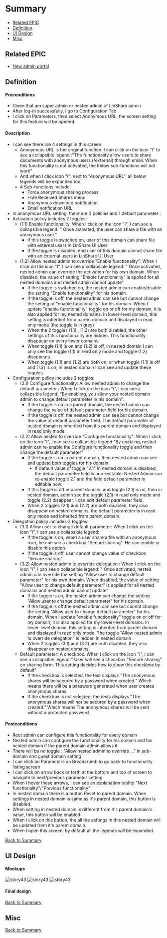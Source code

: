 # Summary

* [Related EPIC](#related-epic)
* [Definition](#definition)
* [UI Design](#ui-design)
* [Misc](#misc)

## Related EPIC

* [New admin portal](./README.md)

## Definition

#### Preconditions

- Given that am super admin or nested admin of LinShare admin
- After log-in successfully, I go to Configuration Tab
- I click on Parameters, then select Anonymous URL, the screen setting for this feature will be opened.
#### Description
- I can see there are 4 settings in this screen:
   - Anonymous URL is the original function: I can click on the icon "i" to see a collapsible legend :"The functionality allow users to share documents with anonymous users (/external) through email. When this functionality is not activated, the below sub-functions will not work"
   - And when I click icon "i": next to "Anonymous URL", all below legends will be expanded too. 
   - 4 Sub-functions include: 
      - Force anonymous sharing process
      - Hide Received Shares menu
      - Anonymous download notification
      - Email notification URL
- In anonymous URL setting, there are 3 policies and 1 default parameter :
- Activation policy includes 2 toggles:
   - (1.1) Enable functionality: When I click on the icon "i", I can see a collapsible legend: " Once activated, the user can share a file with an anonymous user."
      - If this toggle is switched on, user of this domain can share file with external users in LinShare UI User
      - If the toggle is disabled, end user of this domain cannot share file with an external users  in LinShare UI User
   - (1.2) Allow nested admin to override "Enable functionality": When I click on the icon "i", I can see a collapsible legend: " Once activated, nested admin can override the activation for his own domain. When disabled, the value of setting "Enable functionality" is applied for all nested domains and nested admin cannot update"
      - If the toggle is switched on, the nested admin can enable/disable the setting "Enable functionality"  for his domain. 
      - If the toggle is off, the nested admin can see but cannot change the setting of "enable functionality" for his domain. When I update "enable functionality" toggle on or off for my domain, it is also applied for my nested domains. In lower-level domain, this setting is inherited from parent domain and displayed in read only mode (the toggle is in grey)
      - When the 2 toggles (1.1) , (1.2) are both disabled, the other settings of this functionality are hidden. This functionality disappear on every lower domains.
      - When toggle (1.1) is on and (1.2) is off, in nested domain I can only see the toggle (1.1) in read only mode and toggle (1.2) disappears. 
      - When toggle (1.1) and (1.2) are both on, or when toggle (1.1) is off and (1.2) is on, in nested domain I can see and update these toggles.
- Configuration policy includes 2 toggles:
   - (2.1) Configure functionality: Allow nested admin to change the default parameter :  When I click on the icon "i", I can see a collapsible legend: "By enabling, you allow your nested domain admin to change default parameter in his domain".
      - If the toggle is on in a parent domain, the nested admin can change the value of default parameter field for his domain. 
      - If the toggle is off, the nested admin can see but cannot change the value of default parameter field. The default parameter of nested domain is inherited from it's parent domain and displayed in read only mode.
   - (2.2) Allow nested to override "Configure functionality": When I click on the icon "i", I can see a collapsible legend:"By enabling, nested admin can re-enable the Configure functionality toggle and then change the default parameter"
      - If the toggle is on in parent domain, then nested admin can see and update both toggles for his domain. 
         - If default value of toggle "2.1" in nested domain is disabled, the default parameter field is non-editable. Nested Admin can re-enable toggle 2.1 and the field default parameter is editable now.
      - If this toggle is off in parent domain, and toggle (2.1) is on, then in nested domain, admin see the toggle (2.1) in read only mode and toggle (2.2) disappear. I can edit default parameter field.
      - When 2 toggles (2.1) and (2.2) are both disabled, they also disappear on nested domains, the default parameter is in read only mode and inherited from parent domain. 
- Delegation policy includes 2 toggles:
   - (3.1) Allow user to change default parameter:  When I click on the icon "i", I can see a collapsible legend:
      - If the toggle is on, when a user share a file with an anonymous user, he can see a checkbox "Secure sharing". He can enable or disable this option. 
      - If the toggle is off, user cannot change value of checkbox "Secure sharing"
   - (3.2) Allow nested admin to override delegation :  When I click on the icon "i", I can see a collapsible legend: " Once activated, nested admin can override the setting "Allow user to change default parameter" for his own domain. When disabled, the value of setting "Allow user to change default parameter" is applied for all nested domains and nested admin cannot update"
      - If the toggle is on, the nested admin can change the setting "Allow user to change default parameter" for his domain.
      - If the toggle is off:the nested admin can see but cannot change the setting "Allow user to change default parameter" for his domain. When I update "enable functionality" toggle on or off for my domain, it is also applied for my lower-level domains. In lower-level domain, this setting is inherited from parent domain and displayed in read only mode. The toggle "Allow nested admin to override delegation" is hidden in nested domain.
      - When 2 toggles (3.1) and (3.2) are both disabled, they also disappear on nested domains.
   - Default parameter: A checkbox. When I click on the icon "i", I can see a collapsible legend:" User will see a checkbox "Secure sharing" on sharing form. This setting decides how to show this checkbox by default"
       - If the checkbox is selected, the text displays "The anonymous shares will be secured by a password when created." Which means there will be a password generated when user creates anonymous shares.
       - If the checkbox is not selected, the texts displays "The anonymous shares will not be secured by a password when created." Which means The anonymous shares will be sent without a protected password
  
#### Postconditions

- Root admin can configure this functionality for every domain 
- Nested admin can configure the functionality for his domain and his nested domain if the parent domain admin allows it 
- There will be no toggle : "Allow nested admin to override ..." in sub-domain and guest domain setting 
- I can click on Parameters on Breadcrumb to go back to functionality listing screen
- I can click on arrow back or forth at the bottom and top of screen to navigate to next/previous parameter setting 
- When I hover these arrows, I can see an explanation tooltip "Next functionality"/"Previous functionality"
- In nested domain there is a button Reset to parent domain. When settings in nested domain is same as it's parent domain, this button is disabled.
- When  setting in nested domain is different from it's parent domain's value, this button will be enabled. 
- When I click on this button, the all the settings in this nested domain will be updated from it's parent domain.  
- When I open this screen, by default all the legends will be expanded.

[Back to Summary](#summary)

## UI Design

#### Mockups
![story43](./mockups/43.1.png)
![story43](./mockups/43.2.png)
![story43](./mockups/43.3.png)
#### Final design

[Back to Summary](#summary)
## Misc

[Back to Summary](#summary)



